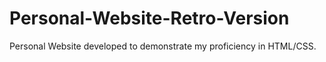 # Personal-Website-Retro-Version
Personal Website developed to demonstrate my proficiency in HTML/CSS.
